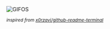 <div align="justify">
<picture>
    <source media="(prefers-color-scheme: dark)" srcset="https://i.ibb.co/PQGtdMQ/output-gif.gif">
    <source media="(prefers-color-scheme: light)" srcset="https://i.ibb.co/PQGtdMQ/output-gif.gif">
    <img alt="GIFOS" src="https://i.ibb.co/PQGtdMQ/output-gif.gif">
</picture>

<sub><i>inspired from [x0rzavi/github-readme-terminal](https://github.com/x0rzavi/github-readme-terminal)</i></sub>

</div>

<!-- Image deletion URL: https://ibb.co/sH9tZCH/539f2135c40f19a6ccb34dd9233a910d -->